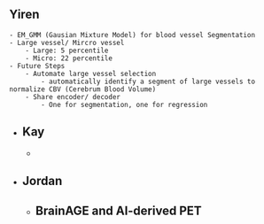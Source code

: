 ## Yiren
	- EM_GMM (Gausian Mixture Model) for blood vessel Segmentation
	- Large vessel/ Mircro vessel
		- Large: 5 percentile
		- Micro: 22 percentile
	- Future Steps
		- Automate large vessel selection
			- automatically identify a segment of large vessels to normalize CBV (Cerebrum Blood Volume)
		- Share encoder/ decoder
			- One for segmentation, one for regression
- ## Kay
	-
- ## Jordan
	- BrainAGE and AI-derived PET
		-